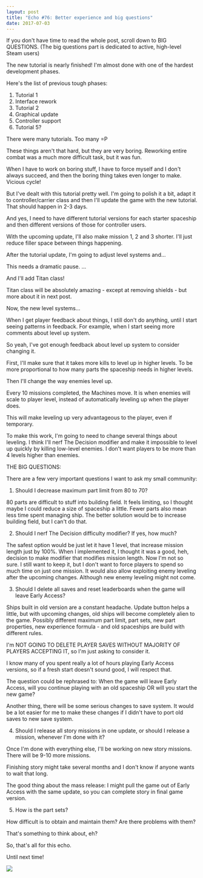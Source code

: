 ```yaml
---
layout: post
title: "Echo #76: Better experience and big questions"
date: 2017-07-03
---
```


If you don't have time to read the whole post, scroll down to BIG QUESTIONS.
(The big questions part is dedicated to active, high-level Steam users)

The new tutorial is nearly finished! 
I'm almost done with one of the hardest development phases.

Here's the list of previous tough phases:

1. Tutorial 1
2. Interface rework
3. Tutorial 2
4. Graphical update
5. Controller support
6. Tutorial 5? 

There were many tutorials. Too many =P

These things aren't that hard, but they are very boring.
Reworking entire combat was a much more difficult task, but it was fun.

When I have to work on boring stuff, I have to force myself and I don't always succeed, and then the boring thing takes even longer to make.
Vicious cycle!

But I've dealt with this tutorial pretty well. 
I'm going to polish it a bit, adapt it to controller/carrier class and then I'll update the game with the new tutorial.
That should happen in 2-3 days.

And yes, I need to have different tutorial versions for each starter spaceship and then different versions of those for controller users.

With the upcoming update, I'll also make mission 1, 2 and 3 shorter.
I'll just reduce filler space between things happening.

After the tutorial update, I'm going to adjust level systems and...

This needs a dramatic pause.
...

And I'll add Titan class!

Titan class will be absolutely amazing - except at removing shields - but more about it in next post.

Now, the new level systems...

When I get player feedback about things, I still don't do anything, until I start seeing patterns in feedback.
For example, when I start seeing more comments about level up system.

So yeah, I've got enough feedback about level up system to consider changing it.

First, I'll make sure that it takes more kills to level up in higher levels.
To be more proportional to how many parts the spaceship needs in higher levels.

Then I'll change the way enemies level up.

Every 10 missions completed, the Machines move.
It is when enemies will scale to player level, instead of automatically leveling up when the player does.

This will make leveling up very advantageous to the player, even if temporary.

To make this work, I'm going to need to change several things about leveling.
I think I'll nerf The Decision modifier and make it impossible to level up quickly by killing low-level enemies.
I don't want players to be more than 4 levels higher than enemies.

THE BIG QUESTIONS:

There are a few very important questions I want to ask my small community:

1) Should I decrease maximum part limit from 80 to 70?

80 parts are difficult to stuff into building field. It feels limiting, so I thought maybe I could reduce a size of spaceship a little.
Fewer parts also mean less time spent managing ship.
The better solution would be to increase building field, but I can't do that.

2) Should I nerf The Decision difficulty modifier? If yes, how much?

The safest option would be just let it have 1 level, that increase mission length just by 100%.
When I implemented it, I thought it was a good, heh, decision to make modifier that modifies mission length.
Now I'm not so sure.
I still want to keep it, but I don't want to force players to spend so much time on just one mission. 
It would also allow exploiting enemy leveling after the upcoming changes.
Although new enemy leveling might not come.

3) Should I delete all saves and reset leaderboards when the game will leave Early Access?

Ships built in old version are a constant headache.
Update button helps a little, but with upcoming changes, old ships will become completely alien to the game.
Possibly different maximum part limit, part sets, new part properties, new experience formula - and old spaceships are build with different rules.

I'm NOT GOING TO DELETE PLAYER SAVES WITHOUT MAJORITY OF PLAYERS ACCEPTING IT, so I'm just asking to consider it.

I know many of you spent really a lot of hours playing Early Access versions, so if a fresh start doesn't sound good, I will respect that.

The question could be rephrased to:
When the game will leave Early Access, will you continue playing with an old spaceship OR will you start the new game?

Another thing, there will be some serious changes to save system.
It would be a lot easier for me to make these changes if I didn't have to port old saves to new save system.

4) Should I release all story missions in one update, or should I release a mission, whenever I'm done with it?

Once I'm done with everything else, I'll be working on new story missions.
There will be 9-10 more missions.

Finishing story might take several months and I don't know if anyone wants to wait that long.

The good thing about the mass release:
I might pull the game out of Early Access with the same update, so you can complete story in final game version.

5) How is the part sets?

How difficult is to obtain and maintain them?
Are there problems with them?

That's something to think about, eh?

So, that's all for this echo.

Until next time!

![](https://github.com/Zuurix/Zuurix.github.io/blob/master/images/echo%2076/New%20tutorial%202017.07.03.png?raw=true)
